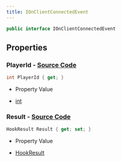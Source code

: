 ```yaml
---
title: IOnClientConnectedEvent
---
```


```csharp
public interface IOnClientConnectedEvent
```

## Properties

### **PlayerId** - [Source Code](https://github.com/swiftly-solution/swiftlys2/blob/main/managed/src/SwiftlyS2.Shared/Modules/Events/EventParams/IOnClientConnectedEvent.cs#L13)

```csharp
int PlayerId { get; }
```

- Property Value

- [int](https://learn.microsoft.com/dotnet/api/system.int32)

### **Result** - [Source Code](https://github.com/swiftly-solution/swiftlys2/blob/main/managed/src/SwiftlyS2.Shared/Modules/Events/EventParams/IOnClientConnectedEvent.cs#L19)

```csharp
HookResult Result { get; set; }
```

- Property Value

- [HookResult](/docs/api/shared/misc/hookresult)

